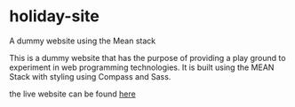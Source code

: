 # holiday-site
A dummy website using the Mean stack

This is a dummy website that has the purpose of providing a play ground to experiment in web programming technologies. It is built
using the MEAN Stack with styling using Compass and Sass.

the live website can be found [here](https://holidaywebsite.richardhunter.co.uk/#/)
